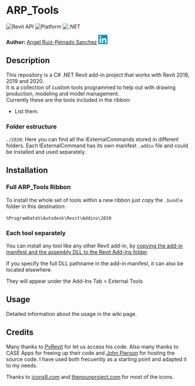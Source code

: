 # ARP_Tools

![Revit API](https://img.shields.io/badge/Revit%20API-2020-blue.svg)
![Platform](https://img.shields.io/badge/platform-Windows-lightgray.svg)
![.NET](https://img.shields.io/badge/.NET-4.7-blue.svg)

**Author:** [Angel Ruiz-Peinado Sanchez](https://www.linkedin.com/in/angelruizpeinado/)   [<img src="https://github.com/angelrps/MasterDataScience_FinalProject/blob/master/img/linkedin-icon.jpg" width="25" height="25" title="Github Logo">](https://www.linkedin.com/in/angelruizpeinado/)

## Description
This repository is a C# .NET Revit add-in project that works with Revit 2018, 2019 and 2020.<br>
It is a collection of custom tools programmed to help out with drawing production, modeling and model management.<br>
Currently these are the tools included in the ribbon:
- List them.

### Folder estructure
`./2020`: Here you can find all the IExternalCommands stored in different folders. Each IExternalCommand has its own manifest ```.addin``` file and could be installed and used separately.

## Installation
### Full ARP_Tools Ribbon
To install the whole set of tools within a new ribbon just copy the ```.bundle``` folder in this destination:

```%ProgramData%\Autodesk\Revit\Addins\2020```
### Each tool separately 
You can install any tool like any other Revit add-in,
by [copying the add-in manifest and the assembly DLL to the Revit Add-Ins folder](http://help.autodesk.com/view/RVT/2019/ENU/?guid=Revit_API_Revit_API_Developers_Guide_Introduction_Add_In_Integration_Add_in_Registration_html).

If you specify the full DLL pathname in the add-in manifest, it can also be located elsewhere.

They will appear under the Add-Ins Tab > External Tools

## Usage
Detailed information about the usage in the wiki page.

## Credits

Many thanks to [PyRevit](https://github.com/eirannejad/pyRevit) for let us access his code. Also many thanks to CASE Apps for freeing up their code and [John Pierson](https://github.com/johnpierson/case-apps) for hosting the source code. I have used both frecuently as a starting point and adapted it to my needs. 

Thanks to [icons8.com](https://icons8.com) and [thenounproject.com](https://thenounproject.com/) for most of the icons.
